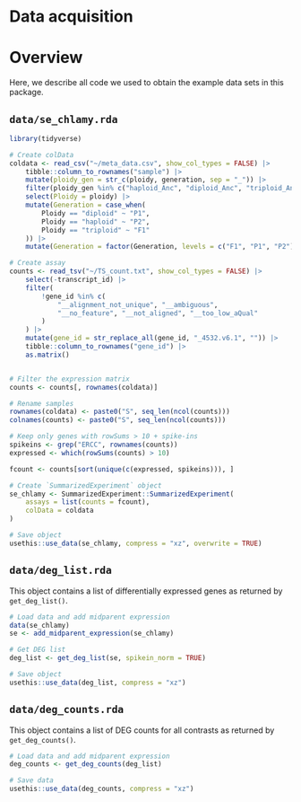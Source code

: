 Data acquisition
================

# Overview

Here, we describe all code we used to obtain the example data sets in
this package.

## `data/se_chlamy.rda`

``` r
library(tidyverse)

# Create colData
coldata <- read_csv("~/meta_data.csv", show_col_types = FALSE) |>
    tibble::column_to_rownames("sample") |>
    mutate(ploidy_gen = str_c(ploidy, generation, sep = "_")) |>
    filter(ploidy_gen %in% c("haploid_Anc", "diploid_Anc", "triploid_Anc")) |>
    select(Ploidy = ploidy) |>
    mutate(Generation = case_when(
        Ploidy == "diploid" ~ "P1",
        Ploidy == "haploid" ~ "P2",
        Ploidy == "triploid" ~ "F1"
    )) |>
    mutate(Generation = factor(Generation, levels = c("F1", "P1", "P2")))

# Create assay
counts <- read_tsv("~/TS_count.txt", show_col_types = FALSE) |>
    select(-transcript_id) |>
    filter(
        !gene_id %in% c(
            "__alignment_not_unique", "__ambiguous",
            "__no_feature", "__not_aligned", "__too_low_aQual"
        )
    ) |>
    mutate(gene_id = str_replace_all(gene_id, "_4532.v6.1", "")) |>
    tibble::column_to_rownames("gene_id") |>
    as.matrix()


# Filter the expression matrix
counts <- counts[, rownames(coldata)]

# Rename samples
rownames(coldata) <- paste0("S", seq_len(ncol(counts)))
colnames(counts) <- paste0("S", seq_len(ncol(counts)))

# Keep only genes with rowSums > 10 + spike-ins
spikeins <- grep("ERCC", rownames(counts))
expressed <- which(rowSums(counts) > 10)

fcount <- counts[sort(unique(c(expressed, spikeins))), ]

# Create `SummarizedExperiment` object
se_chlamy <- SummarizedExperiment::SummarizedExperiment(
    assays = list(counts = fcount),
    colData = coldata
)

# Save object
usethis::use_data(se_chlamy, compress = "xz", overwrite = TRUE)
```

## `data/deg_list.rda`

This object contains a list of differentially expressed genes as
returned by `get_deg_list()`.

``` r
# Load data and add midparent expression
data(se_chlamy)
se <- add_midparent_expression(se_chlamy)

# Get DEG list
deg_list <- get_deg_list(se, spikein_norm = TRUE)

# Save object
usethis::use_data(deg_list, compress = "xz")
```

## `data/deg_counts.rda`

This object contains a list of DEG counts for all contrasts as returned
by `get_deg_counts()`.

``` r
# Load data and add midparent expression
deg_counts <- get_deg_counts(deg_list)

# Save data
usethis::use_data(deg_counts, compress = "xz")
```
